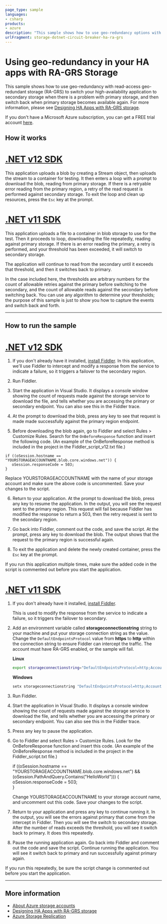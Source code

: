```yaml
---
page_type: sample
languages:
- csharp
products:
- azure
description: "This sample shows how to use geo-redundancy options with an RA-GRS storage account to switch your high-availability application to secondary storage when there is a problem with primary storage"
urlFragment: storage-dotnet-circuit-breaker-ha-ra-grs
---
```


# Using geo-redundancy in your HA apps with RA-GRS Storage

This sample shows how to use geo-redundancy with read-access geo-redundant storage (RA-GRS) to switch your high-availability application to secondary storage when there is a problem with primary storage, and then switch back when primary storage becomes available again. For more information, please see [Designing HA Apps with RA-GRS storage](https://docs.microsoft.com/azure/storage/common/storage-designing-ha-apps-with-ragrs).

If you don't have a Microsoft Azure subscription, you can get a FREE trial account <a href="http://go.microsoft.com/fwlink/?LinkId=330212">here</a>.

## How it works

# [.NET v12 SDK](#tab/dotnet)

This application uploads a blob by creating a Stream object, then uploads the stream to a container for testing. It then enters a loop with a prompt to download the blob, reading from primary storage. If there is a retryable error reading from the primary region, a retry of the read request is performed against secondary storage. To exit the loop and clean up resources, press the `Esc` key at the prompt.

# [.NET v11 SDK](#tab/dotnet11)

This application uploads a file to a container in blob storage to use for the test. Then it proceeds to loop, downloading the file repeatedly, reading against primary storage. If there is an error reading the primary, a retry is performed, and your threshold has been exceeded, it will switch to secondary storage.

The application will continue to read from the secondary until it exceeds that threshold, and then it switches back to primary.

In the case included here, the thresholds are arbitrary numbers for the count of allowable retries against the primary before switching to the secondary, and the count of allowable reads against the secondary before switching back. You can use any algorithm to determine your thresholds; the purpose of this sample is just to show you how to capture the events and switch back and forth.

---

## How to run the sample

# [.NET v12 SDK](#tab/dotnet)

1. If you don't already have it installed, [install Fiddler](http://www.telerik.com/fiddler). In this application, we'll use Fiddler to intercept and modify a response from the service to indicate a failure, so it triggers a failover to the secondary region.

2. Run Fiddler.

3. Start the application in Visual Studio. It displays a console window showing the count of requests made against the storage service to download the file, and tells whether you are accessing the primary or secondary endpoint. You can also see this in the Fiddler trace.

4. At the prompt to download the blob, press any key to see that request is made made successfully against the primary region endpoint.

5. Before downloading the blob again, go to Fiddler and select Rules > Customize Rules. Search for the `OnBeforeResponse` function and insert the following code. (An example of the OnBeforeResponse method is included in the project in the Fiddler_script_v12.txt file.)

```
if ((oSession.hostname == "YOURSTORAGEACCOUNTNAME.blob.core.windows.net")) {
   oSession.responseCode = 503;  
}
```

Replace YOURSTORAGEACCOUNTNAME with the name of your storage account and make sure the above code is uncommented. Save your changes to the script.

6. Return to your application. At the prompt to download the blob, press any key to resume the application. In the output, you will see the request sent to the primary region. This request will fail because Fiddler has modified the response to return a 503, then the retry request is sent to the secondary region.

7. Go back into Fiddler, comment out the code, and save the script. At the prompt, press any key to download the blob. The output shows that the request to the primary region is successful again.

8. To exit the application and delete the newly created container, press the `Esc` key at the prompt.

If you run this application multiple times, make sure the added code in the script is commented out before you start the application.

# [.NET v11 SDK](#tab/dotnet11)

1. If you don't already have it installed, [install Fiddler](http://www.telerik.com/fiddler).
 
	This is used to modify the response from the service to indicate a failure, so it triggers the failover to secondary. 

2. Add an environment variable called **storageconnectionstring** string to your machine and put your storage connection string as the value. Change the `DefaultEndpointsProtocol` value from **https** to **http** within the connection string to ensure Fiddler can intercept the traffic. The account must have RA-GRS enabled, or the sample will fail.

    **Linux**
    
    ```bash
    export storageconnectionstring="DefaultEndpointsProtocol=http;AccountName=<mystorageaccount>;AccountKey=<myAccountKey>;EndpointSuffix=core.windows.net"
    ```
    **Windows**
    
    ```cmd
    setx storageconnectionstring "DefaultEndpointsProtocol=http;AccountName=<mystorageaccount>;AccountKey=<myAccountKey>;EndpointSuffix=core.windows.net"
    ```

3. Run Fiddler.

4. Start the application in Visual Studio. It displays a console window showing the count of requests made against the storage service to download the file, and tells whether you are accessing the primary or secondary endpoint. You can also see this in the Fiddler trace. 

5. Press any key to pause the application. 

6. Go to Fiddler and select Rules > Customize Rules. Look for the OnBeforeResponse function and insert this code. (An example of the OnBeforeResponse method is included in the project in the Fiddler_script.txt file.)

	if ((oSession.hostname == "YOURSTORAGEACCOUNTNAME.blob.core.windows.net") 
	&& (oSession.PathAndQuery.Contains("HelloWorld"))) {
	   oSession.responseCode = 503;  
        }

	Change YOURSTORAGEACCOUNTNAME to your storage account name, and uncomment out this code. Save your changes to the script. 

7. Return to your application and press any key to continue running it. In the output, you will see the errors against primary that come from the intercept in Fiddler. Then you will see the switch to secondary storage. After the number of reads exceeds the threshold, you will see it switch back to primary. It does this repeatedly. 

8. Pause the running application again. Go back into Fiddler and comment out the code and save the script. Continue running the application. You will see it switch back to primary and run successfully against primary again.

If you run this repeatedly, be sure the script change is commented out before you start the application.

---


## More information
- [About Azure storage accounts](https://docs.microsoft.com/azure/storage/storage-create-storage-account)
- [Designing HA Apps with RA-GRS storage](https://docs.microsoft.com/azure/storage/common/storage-designing-ha-apps-with-ragrs)
- [Azure Storage Replication](https://docs.microsoft.com/azure/storage/storage-redundancy)
